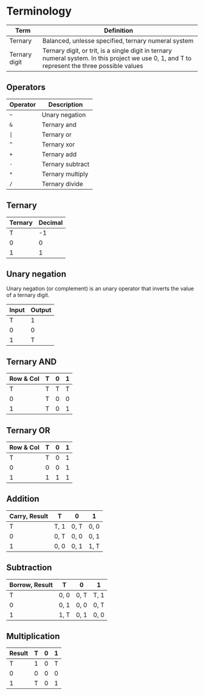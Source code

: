 # Terminology

| Term | Definition |
| ---- | ---------- |
| Ternary | Balanced, unlesse specified, ternary numeral system |
| Ternary digit | Ternary digit, or trit, is a single digit in ternary numeral system. In this project we use 0, 1, and T to represent the three possible values |

## Operators

| Operator | Description |
| -------- | ----------- |
| `~` | Unary negation |
| `&` | Ternary and |
| `\|` | Ternary or |
| `^` | Ternary xor |
| `+` | Ternary add |
| `-` | Ternary subtract |
| `*` | Ternary multiply |
| `/` | Ternary divide |

## Ternary

| Ternary | Decimal |
| ------- | ------- |
| T | -1 |
| 0 | 0 |
| 1 | 1 |

## Unary negation

Unary negation (or complement) is an unary operator that inverts the value of a ternary digit.

| Input | Output |
| ----- | ------ |
| T | 1 |
| 0 | 0 |
| 1 | T |

## Ternary AND

| Row & Col | T | 0 | 1 |
| --------- | - | - | - |
| T | T | T | T |
| 0 | T | 0 | 0 |
| 1 | T | 0 | 1 |

## Ternary OR

| Row & Col | T | 0 | 1 |
| --------- | - | - | - |
| T | T | 0 | 1 |
| 0 | 0 | 0 | 1 |
| 1 | 1 | 1 | 1 |

## Addition

| Carry, Result | T | 0 | 1 |
| --------- | - | - | - |
| T | T, 1 | 0, T | 0, 0 |
| 0 | 0, T | 0, 0 | 0, 1 |
| 1 | 0, 0 | 0, 1 | 1, T |

## Subtraction

| Borrow, Result | T | 0 | 1 |
| --------- | - | - | - |
| T | 0, 0 | 0, T | T, 1 |
| 0 | 0, 1 | 0, 0 | 0, T |
| 1 | 1, T | 0, 1 | 0, 0 |

## Multiplication

| Result | T | 0 | 1 |
| --------- | - | - | - |
| T | 1 | 0 | T |
| 0 | 0 | 0 | 0 |
| 1 | T | 0 | 1 |

